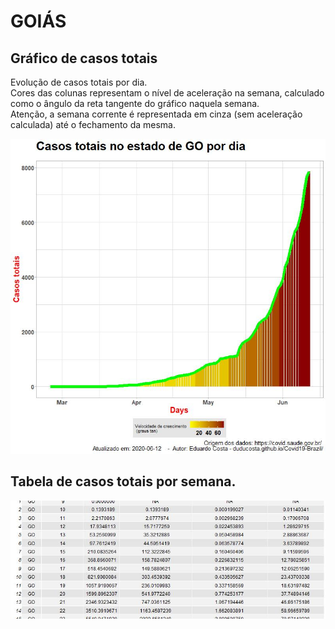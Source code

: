 # GOIÁS

## Gráfico de casos totais
Evolução de casos totais por dia.  
Cores das colunas representam o nível de aceleração na semana, calculado como o ângulo da reta tangente do gráfico naquela semana.  
Atenção, a semana corrente é representada em cinza (sem aceleração calculada) até o fechamento da mesma.

![](https://raw.githubusercontent.com/duducosta/Covid19-Brazil/master/TC/GO-TC-Completo.jpeg)  

## Tabela de casos totais por semana.

![](https://raw.githubusercontent.com/duducosta/Covid19-Brazil/master/TC/GO-Vel_semanal.jpeg)
